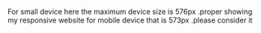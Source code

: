 For small device here the maximum device size is 576px .proper showing my responsive website  for mobile device that is 573px .please consider it 
